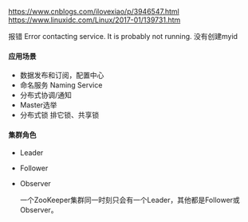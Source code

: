 https://www.cnblogs.com/ilovexiao/p/3946547.html
https://www.linuxidc.com/Linux/2017-01/139731.htm

报错 Error contacting service. It is probably not running.
没有创建myid



#### 应用场景

* 数据发布和订阅，配置中心
* 命名服务 Naming Service
* 分布式协调/通知
* Master选举
* 分布式锁 排它锁、共享锁

#### 集群角色

* Leader

* Follower

* Observer

  

  

  一个ZooKeeper集群同一时刻只会有一个Leader，其他都是Follower或Observer。